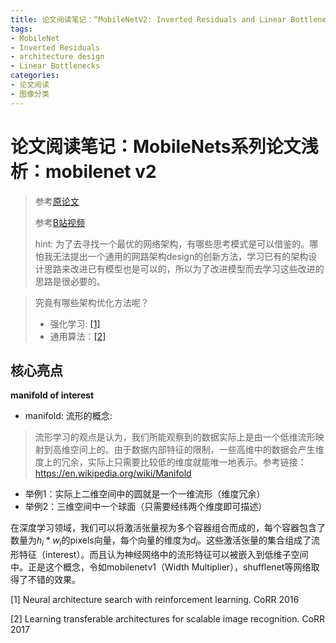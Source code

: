 ```yaml
---
title: 论文阅读笔记：“MobileNetV2: Inverted Residuals and Linear Bottlenecks”
tags: 
- MobileNet
- Inverted Residuals
- architecture design
- Linear Bottlenecks
categories:
- 论文阅读
- 图像分类
---
```


# 论文阅读笔记：MobileNets系列论文浅析：mobilenet v2

> 参考[原论文](https://arxiv.org/abs/1801.04381v4)
>
> 参考[B站视频](https://www.bilibili.com/video/BV1yE411p7L7/)
>
> hint: 为了去寻找一个最优的网络架构，有哪些思考模式是可以借鉴的。哪怕我无法提出一个通用的网路架构design的创新方法，学习已有的架构设计思路来改进已有模型也是可以的，所以为了改进模型而去学习这些改进的思路是很必要的。

> 究竟有哪些架构优化方法呢？
>
> - 强化学习: [[1]](#1)
> - 通用算法：[[2]](#2)

## 核心亮点

**manifold of interest**

- manifold: 流形的概念:

> 流形学习的观点是认为，我们所能观察到的数据实际上是由一个低维流形映射到高维空间上的。由于数据内部特征的限制，一些高维中的数据会产生维度上的冗余，实际上只需要比较低的维度就能唯一地表示。参考链接：https://en.wikipedia.org/wiki/Manifold

- 举例1：实际上二维空间中的圆就是一个一维流形（维度冗余）
- 举例2：三维空间中一个球面（只需要经纬两个维度即可描述）

在深度学习领域，我们可以将激活张量视为多个容器组合而成的，每个容器包含了数量为$h_i*w_i$的pixels向量，每个向量的维度为$d_i$。这些激活张量的集合组成了流形特征（interest）。而且认为神经网络中的流形特征可以被嵌入到低维子空间中。正是这个概念，令如mobilenetv1（Width Multiplier），shufflenet等网络取得了不错的效果。



<span id="1">[1] Neural architecture search with reinforcement learning. CoRR 2016</span>

<span id="2">[2]  Learning transferable architectures for scalable image recognition. CoRR 2017</span>

